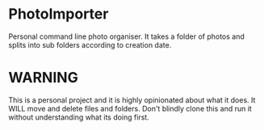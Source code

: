 # PhotoImporter
Personal command line photo organiser. It takes a folder of photos and splits into sub folders according to creation date.

# WARNING

This is a personal project and it is highly opinionated about what it does. It WILL move and delete files and folders. Don't blindly clone this and run it without understanding what its doing first.
